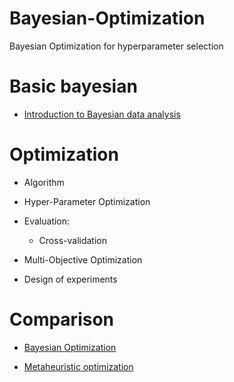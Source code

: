 # Bayesian-Optimization
Bayesian Optimization for hyperparameter selection

# Basic bayesian
 
 - [Introduction to Bayesian data analysis](https://www.youtube.com/watch?v=3OJEae7Qb_o&list=PLuFpbnkMGXo1U2Ia2fPrBaWuPA-3kv3QT&index=1)
 
 # Optimization
 
 - Algorithm
 
 - Hyper-Parameter Optimization
  * Evaluation:
    * Cross-validation
    
  * Multi-Objective Optimization

- Design of experiments

 # Comparison
  
  - [Bayesian Optimization](https://www.youtube.com/watch?v=C5nqEHpdyoE)
  
  - [Metaheuristic optimization](https://en.wikipedia.org/wiki/Metaheuristic)
 
